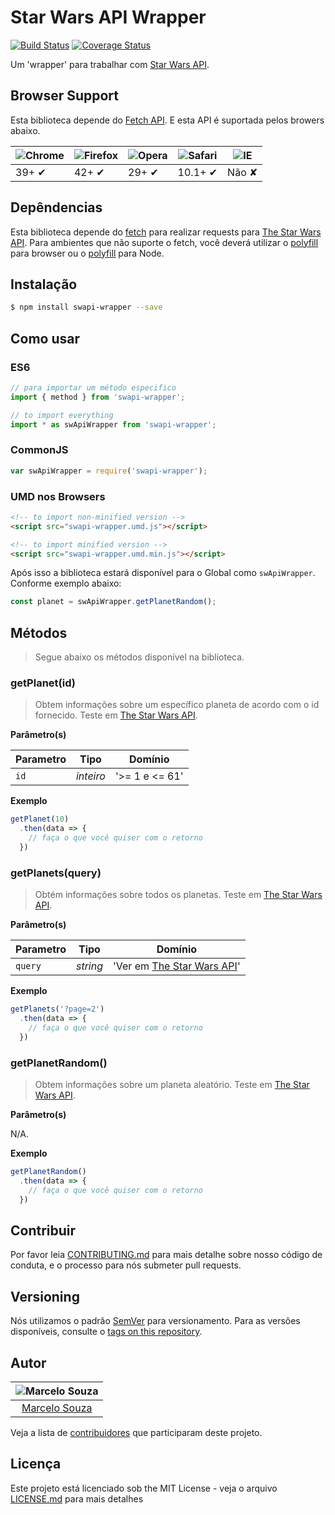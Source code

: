# Star Wars API Wrapper

[![Build Status](https://travis-ci.org/chariondm/starwarsapi-wrapper.svg?branch=master)](https://travis-ci.org/chariondm/starwarsapi-wrapper)
[![Coverage Status](https://coveralls.io/repos/github/chariondm/starwarsapi-wrapper/badge.svg?branch=master)](https://coveralls.io/github/chariondm/starwarsapi-wrapper?branch=master)

Um 'wrapper' para trabalhar com [Star Wars API](https://swapi.co/).

## Browser Support

Esta biblioteca depende do [Fetch API](https://fetch.spec.whatwg.org/). E esta API é suportada pelos browers abaixo.

![Chrome](https://cloud.githubusercontent.com/assets/398893/3528328/23bc7bc4-078e-11e4-8752-ba2809bf5cce.png) | ![Firefox](https://cloud.githubusercontent.com/assets/398893/3528329/26283ab0-078e-11e4-84d4-db2cf1009953.png) | ![Opera](https://cloud.githubusercontent.com/assets/398893/3528330/27ec9fa8-078e-11e4-95cb-709fd11dac16.png) | ![Safari](https://cloud.githubusercontent.com/assets/398893/3528331/29df8618-078e-11e4-8e3e-ed8ac738693f.png) | ![IE](https://cloud.githubusercontent.com/assets/398893/3528325/20373e76-078e-11e4-8e3a-1cb86cf506f0.png) |
--- | --- | --- | --- | --- |
39+ ✔ | 42+ ✔ | 29+ ✔ | 10.1+ ✔ | Não ✘ |

## Depêndencias

Esta biblioteca depende do [fetch](https://fetch.spec.whatwg.org/) para realizar requests para [The Star Wars API](https://swapi.co/). Para ambientes que não suporte o fetch, você deverá utilizar o [polyfill](https://github.com/github/fetch) para browser ou o [polyfill](https://github.com/bitinn/node-fetch) para Node.

## Instalação

```sh
$ npm install swapi-wrapper --save
```

## Como usar

### ES6

```js
// para importar um método especifico
import { method } from 'swapi-wrapper';

// to import everything
import * as swApiWrapper from 'swapi-wrapper';
```

### CommonJS

```js
var swApiWrapper = require('swapi-wrapper');
```

### UMD nos Browsers

```html
<!-- to import non-minified version -->
<script src="swapi-wrapper.umd.js"></script>

<!-- to import minified version -->
<script src="swapi-wrapper.umd.min.js"></script>
```

Após isso a biblioteca estará disponível para o Global como `swApiWrapper`. Conforme exemplo abaixo:

```js
const planet = swApiWrapper.getPlanetRandom();
```

## Métodos

> Segue abaixo os métodos disponível na biblioteca.

### getPlanet(id)

> Obtem informações sobre um específico planeta de acordo com o id fornecido. Teste em [The Star Wars API](https://swapi.co/api/planets/1/).

**Parâmetro(s)**

| Parametro | Tipo              | Domínio                                 |
|-----------|-------------------|-----------------------------------------|
|`id`       |*inteiro*          | '>= 1 e <= 61'                          |

**Exemplo**

```js
getPlanet(10)
  .then(data => {
    // faça o que você quiser com o retorno
  })
```

### getPlanets(query)

> Obtém informações sobre todos os planetas. Teste em [The Star Wars API](https://swapi.co/api/planets/1/).

**Parâmetro(s)**

| Parametro | Tipo    | Domínio                                                            |
|-----------|---------|--------------------------------------------------------------------|
|`query`    |*string* | 'Ver em [The Star Wars API](https://swapi.co/documentation#search)'|


**Exemplo**

```js
getPlanets('?page=2')
  .then(data => {
    // faça o que você quiser com o retorno
  })
```

### getPlanetRandom()

> Obtem informações sobre um planeta aleatório. Teste em [The Star Wars API](https://swapi.co/api/planets/1/).

**Parâmetro(s)**

N/A.


**Exemplo**

```js
getPlanetRandom()
  .then(data => {
    // faça o que você quiser com o retorno
  })
```

## Contribuir

Por favor leia [CONTRIBUTING.md](CONTRIBUTING.md) para mais detalhe sobre nosso código de conduta, e o processo para nós submeter pull requests.

## Versioning

Nós utilizamos o padrão [SemVer](http://semver.org/) para versionamento. Para as versões disponíveis, consulte o [tags on this repository](https://github.com/chariondm/starwarsapi-wrapper/tags).

## Autor

| ![Marcelo Souza](https://media.licdn.com/dms/image/C4D03AQFtQ-rxqWha6Q/profile-displayphoto-shrink_200_200/0?e=1533772800&v=beta&t=to6GUnROYFUy4Piq9EXCmFlaYuHYQOtoB2ZibHlXKSA)|
|:---------------------:|
|  [Marcelo Souza](https://github.com/chariondm/)   |

Veja a lista de [contribuidores](https://github.com/chariondm/starwarsapi-wrapper/contributors) que participaram deste projeto.

## Licença

Este projeto está licenciado sob the MIT License - veja o arquivo [LICENSE.md](LICENSE.md) para mais detalhes